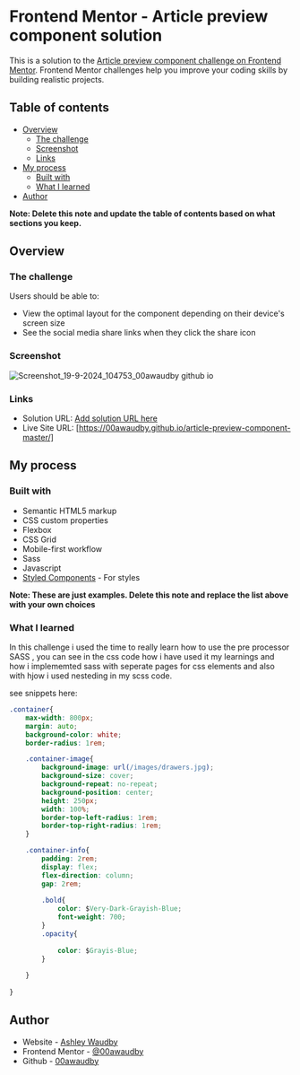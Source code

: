 # Frontend Mentor - Article preview component solution

This is a solution to the [Article preview component challenge on Frontend Mentor](https://www.frontendmentor.io/challenges/article-preview-component-dYBN_pYFT). Frontend Mentor challenges help you improve your coding skills by building realistic projects. 

## Table of contents

- [Overview](#overview)
  - [The challenge](#the-challenge)
  - [Screenshot](#screenshot)
  - [Links](#links)
- [My process](#my-process)
  - [Built with](#built-with)
  - [What I learned](#what-i-learned)
- [Author](#author)


**Note: Delete this note and update the table of contents based on what sections you keep.**

## Overview

### The challenge

Users should be able to:

- View the optimal layout for the component depending on their device's screen size
- See the social media share links when they click the share icon

### Screenshot

![Screenshot_19-9-2024_104753_00awaudby github io](https://github.com/user-attachments/assets/2bdc24cb-c9f3-4db1-8d72-e511460eb8cc)



### Links

- Solution URL: [Add solution URL here](https://your-solution-url.com)
- Live Site URL: [https://00awaudby.github.io/article-preview-component-master/]

## My process

### Built with

- Semantic HTML5 markup
- CSS custom properties
- Flexbox
- CSS Grid
- Mobile-first workflow
- Sass
- Javascript
- [Styled Components](https://styled-components.com/) - For styles

**Note: These are just examples. Delete this note and replace the list above with your own choices**

### What I learned

In this challenge i used the time to really learn how to use the pre processor SASS , you can see in the css code how i have used it my learnings and how i implememted sass with seperate pages for css elements and also with hjow i used nesteding in my scss code.

see snippets here:


```css
.container{
    max-width: 800px;
    margin: auto;
    background-color: white;
    border-radius: 1rem;

    .container-image{
        background-image: url(/images/drawers.jpg);
        background-size: cover;
        background-repeat: no-repeat;
        background-position: center;
        height: 250px;
        width: 100%;
        border-top-left-radius: 1rem;
        border-top-right-radius: 1rem;
    }

    .container-info{
        padding: 2rem;
        display: flex;
        flex-direction: column;
        gap: 2rem;
    
        .bold{
            color: $Very-Dark-Grayish-Blue;
            font-weight: 700;
        }
        .opacity{
            
            color: $Grayis-Blue;
        }
        
    }
    
}
```
## Author
- Website - [Ashley Waudby](https://00awaudby.github.io/Portfolio/)
- Frontend Mentor - [@00awaudby](https://www.frontendmentor.io/profile/00awaudby)
- Github  - [00awaudby](https://github.com/00awaudby)














































































































































